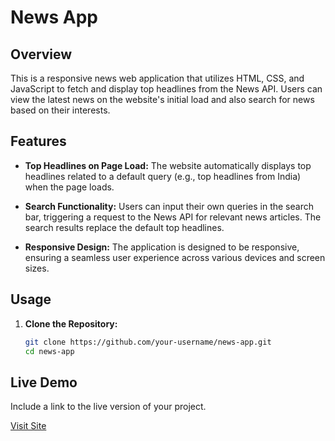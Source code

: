 # News App

## Overview

This is a responsive news web application that utilizes HTML, CSS, and JavaScript to fetch and display top headlines from the News API. Users can view the latest news on the website's initial load and also search for news based on their interests.

## Features

- **Top Headlines on Page Load:** The website automatically displays top headlines related to a default query (e.g., top headlines from India) when the page loads.

- **Search Functionality:** Users can input their own queries in the search bar, triggering a request to the News API for relevant news articles. The search results replace the default top headlines.

- **Responsive Design:** The application is designed to be responsive, ensuring a seamless user experience across various devices and screen sizes.

## Usage

1. **Clone the Repository:**
   ```bash
   git clone https://github.com/your-username/news-app.git
   cd news-app

## Live Demo

Include a link to the live version of your project.

[Visit Site](https://rishikashyap007.github.io/News-APP/)
